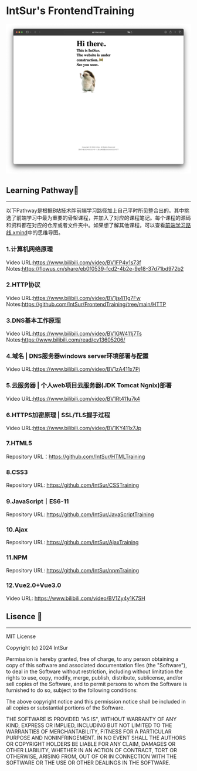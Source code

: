 # **IntSur's FrontendTraining**

![webscr](./README.assets/webscr.png)

## Learning Pathway🚏

------

以下Pathway是根据B站技术胖前端学习路径加上自己平时所见整合出的。其中挑选了前端学习中最为重要的骨架课程，并加入了对应的课程笔记。每个课程的源码和资料都在对应的仓库或者文件夹中。如果想了解其他课程，可以查看[前端学习路线.xmind](https://github.com/IntSur/FrontendTraining/blob/main/前端学习路线.xmind)中的思维导图。

### 1.计算机网络原理

Video URL:https://www.bilibili.com/video/BV1FP4y1s73f
Notes:https://flowus.cn/share/eb0f0539-fcd2-4b2e-9e18-37d71bd972b2

### 2.HTTP协议

Video URL:https://www.bilibili.com/video/BV1js411g7Fw
Notes:https://github.com/IntSur/FrontendTraining/tree/main/HTTP

### 3.DNS基本工作原理

Video URL:https://www.bilibili.com/video/BV1GW411j7Ts
Notes:https://www.bilibili.com/read/cv13605206/

### 4.域名 | DNS服务器windows server环境部署与配置

Video URL:https://www.bilibili.com/video/BV1zA411x7Pj

### 5.云服务器 | 个人web项目云服务器(JDK Tomcat Ngnix)部署

Video URL:https://www.bilibili.com/video/BV1Rt411u7k4

### 6.HTTPS加密原理 | SSL/TLS握手过程

Video URL:https://www.bilibili.com/video/BV1KY411x7Jp

### 7.HTML5

Repository URL：https://github.com/IntSur/HTMLTraining

### 8.CSS3

Repository URL:  https://github.com/IntSur/CSSTraining

### 9.JavaScript｜ES6-11

Repository URL:  https://github.com/IntSur/JavaScriptTraining

### 10.Ajax

Repository URL:  https://github.com/IntSur/AjaxTraining

### 11.NPM

Repository URL:  https://github.com/IntSur/npmTraining

### 12.Vue2.0+Vue3.0

Video URL:  https://www.bilibili.com/video/BV1Zy4y1K7SH

## Lisence 🪪

------

MIT License

Copyright (c) 2024 IntSur

Permission is hereby granted, free of charge, to any person obtaining a copy
of this software and associated documentation files (the "Software"), to deal
in the Software without restriction, including without limitation the rights
to use, copy, modify, merge, publish, distribute, sublicense, and/or sell
copies of the Software, and to permit persons to whom the Software is
furnished to do so, subject to the following conditions:

The above copyright notice and this permission notice shall be included in all
copies or substantial portions of the Software.

THE SOFTWARE IS PROVIDED "AS IS", WITHOUT WARRANTY OF ANY KIND, EXPRESS OR
IMPLIED, INCLUDING BUT NOT LIMITED TO THE WARRANTIES OF MERCHANTABILITY,
FITNESS FOR A PARTICULAR PURPOSE AND NONINFRINGEMENT. IN NO EVENT SHALL THE
AUTHORS OR COPYRIGHT HOLDERS BE LIABLE FOR ANY CLAIM, DAMAGES OR OTHER
LIABILITY, WHETHER IN AN ACTION OF CONTRACT, TORT OR OTHERWISE, ARISING FROM,
OUT OF OR IN CONNECTION WITH THE SOFTWARE OR THE USE OR OTHER DEALINGS IN THE
SOFTWARE.